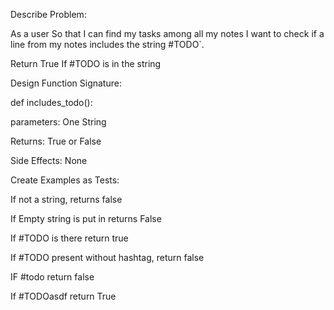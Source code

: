 Describe Problem:

 As a user
 So that I can find my tasks among all my notes
 I want to check if a line from my notes includes the string #TODO`.

 Return True If #TODO is in the string

 Design Function Signature:

def includes_todo():

parameters: One String

Returns: True or False

Side Effects: None


Create Examples as Tests:

If not a string, returns false

If Empty string is put in returns False

If #TODO is there return true

If #TODO present without hashtag, return false

IF #todo return false

If #TODOasdf return True
